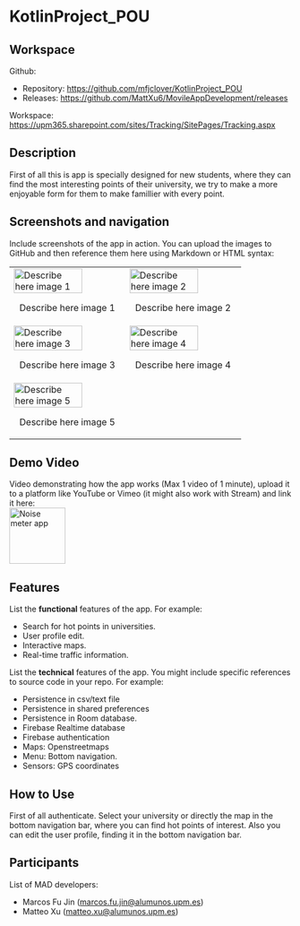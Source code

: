 # KotlinProject_POU

## Workspace 
Github:  
- Repository: https://github.com/mfjclover/KotlinProject_POU   
- Releases: https://github.com/MattXu6/MovileAppDevelopment/releases 

Workspace: https://upm365.sharepoint.com/sites/Tracking/SitePages/Tracking.aspx
  

## Description
First of all this is app is specially designed for new students, where they can find the most interesting points of their university, we try to make a more enjoyable form for them to make famillier with every point.

## Screenshots and navigation
Include screenshots of the app in action. You can upload the images to GitHub and then reference them here using Markdown or HTML syntax:

<table>
  <tr>
    <td>
      <img src="img/nav1.png" width="80%" alt="Describe here image 1"/>
      <p align="center">Describe here image 1</p>
    </td>
    <td>
      <img src="img/nav2.png" width="80%" alt="Describe here image 2"/>
      <p align="center">Describe here image 2</p>
    </td>
  </tr>
  <tr>
    <td>
      <img src="img/nav3.png" width="80%" alt="Describe here image 3"/>
      <p align="center">Describe here image 3</p>
    </td>
    <td>
      <img src="img/nav4.png" width="80%" alt="Describe here image 4"/>
      <p align="center">Describe here image 4</p>
    </td>
  </tr>
  <tr>
    <td>
      <img src="img/nav6.png" width="80%" alt="Describe here image 5"/>
      <p align="center">Describe here image 5</p>
    </td>
    <td>
    </td>
  </tr>
</table>



## Demo Video
Video demonstrating how the app works (Max 1 video of 1 minute), upload it to a platform like YouTube or Vimeo (it might also work with Stream) and link it here:  
<a href="https://vimeo.com/410664338?share=copy">
<img src="img/thumb.png" alt="Noise meter app" width="100" /> 
</a>

## Features
List the **functional** features of the app. For example:
- Search for hot points in universities.
- User profile edit.
- Interactive maps.
- Real-time traffic information.

List the **technical** features of the app. You might include specific references to source code
in your repo. For example:
- Persistence in csv/text file
- Persistence in shared preferences
- Persistence in Room database.
- Firebase Realtime database
- Firebase authentication
- Maps: Openstreetmaps
- Menu: Bottom navigation.
- Sensors: GPS coordinates

## How to Use
First of all authenticate.
Select your university or directly the map in the bottom navigation bar, where you can find hot points of interest.
Also you can edit the user profile, finding it in the bottom navigation bar.


## Participants
List of MAD developers:
- Marcos Fu Jin (marcos.fu.jin@alumunos.upm.es)
- Matteo Xu (matteo.xu@alumunos.upm.es)  
